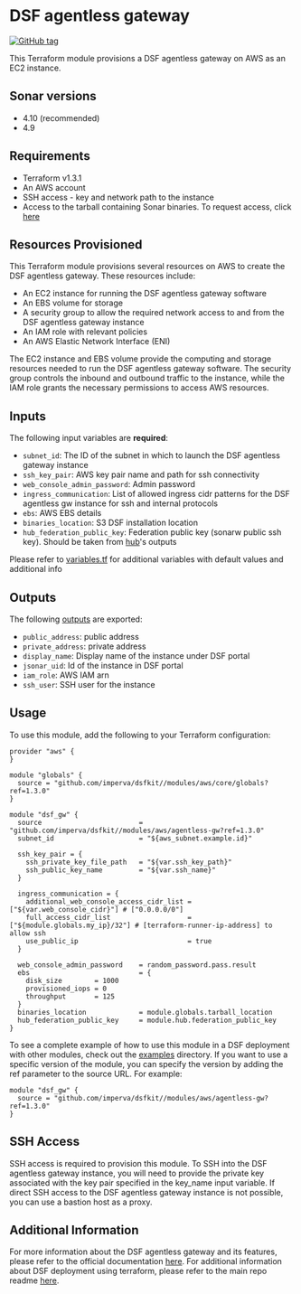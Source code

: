 # DSF agentless gateway
[![GitHub tag](https://img.shields.io/github/v/tag/imperva/dsfkit.svg)](https://github.com/imperva/dsfkit/tags)

This Terraform module provisions a DSF agentless gateway on AWS as an EC2 instance.

## Sonar versions
  - 4.10 (recommended)
  - 4.9

## Requirements
* Terraform v1.3.1
* An AWS account
* SSH access - key and network path to the instance
* Access to the tarball containing Sonar binaries. To request access, click [here](https://docs.google.com/forms/d/e/1FAIpQLSdnVaw48FlElP9Po_36LLsZELsanzpVnt8J08nymBqHuX_ddA/viewform)

## Resources Provisioned
This Terraform module provisions several resources on AWS to create the DSF agentless gateway. These resources include:
* An EC2 instance for running the DSF agentless gateway software
* An EBS volume for storage
* A security group to allow the required network access to and from the DSF agentless gateway instance
* An IAM role with relevant policies
* An AWS Elastic Network Interface (ENI)

The EC2 instance and EBS volume provide the computing and storage resources needed to run the DSF agentless gateway software. The security group controls the inbound and outbound traffic to the instance, while the IAM role grants the necessary permissions to access AWS resources.

## Inputs

The following input variables are **required**:

* `subnet_id`: The ID of the subnet in which to launch the DSF agentless gateway instance
* `ssh_key_pair`: AWS key pair name and path for ssh connectivity
* `web_console_admin_password`: Admin password
* `ingress_communication`: List of allowed ingress cidr patterns for the DSF agentless gw instance for ssh and internal protocols
* `ebs`: AWS EBS details
* `binaries_location`: S3 DSF installation location
* `hub_federation_public_key`: Federation public key (sonarw public ssh key). Should be taken from [hub](../hub)'s outputs

Please refer to [variables.tf](variables.tf) for additional variables with default values and additional info

## Outputs

The following [outputs](outputs.tf) are exported:

* `public_address`: public address
* `private_address`: private address
* `display_name`: Display name of the instance under DSF portal
* `jsonar_uid`: Id of the instance in DSF portal
* `iam_role`: AWS IAM arn
* `ssh_user`: SSH user for the instance

## Usage

To use this module, add the following to your Terraform configuration:

```
provider "aws" {
}

module "globals" {
  source = "github.com/imperva/dsfkit//modules/aws/core/globals?ref=1.3.0"
}

module "dsf_gw" {
  source                        = "github.com/imperva/dsfkit//modules/aws/agentless-gw?ref=1.3.0"
  subnet_id                     = "${aws_subnet.example.id}"

  ssh_key_pair = {
    ssh_private_key_file_path   = "${var.ssh_key_path}"
    ssh_public_key_name         = "${var.ssh_name}"
  }

  ingress_communication = {
    additional_web_console_access_cidr_list = ["${var.web_console_cidr}"] # ["0.0.0.0/0"]
    full_access_cidr_list                   = ["${module.globals.my_ip}/32"] # [terraform-runner-ip-address] to allow ssh
    use_public_ip                           = true
  }

  web_console_admin_password    = random_password.pass.result
  ebs                           = {
    disk_size        = 1000
    provisioned_iops = 0
    throughput       = 125
  }
  binaries_location             = module.globals.tarball_location
  hub_federation_public_key     = module.hub.federation_public_key
}
```

To see a complete example of how to use this module in a DSF deployment with other modules, check out the [examples](../../../examples/) directory.
If you want to use a specific version of the module, you can specify the version by adding the ref parameter to the source URL. For example:

```
module "dsf_gw" {
  source = "github.com/imperva/dsfkit//modules/aws/agentless-gw?ref=1.3.0"
}
```

## SSH Access
SSH access is required to provision this module. To SSH into the DSF agentless gateway instance, you will need to provide the private key associated with the key pair specified in the key_name input variable. If direct SSH access to the DSF agentless gateway instance is not possible, you can use a bastion host as a proxy.

## Additional Information

For more information about the DSF agentless gateway and its features, please refer to the official documentation [here](https://docs.imperva.com/bundle/v4.9-sonar-user-guide/page/81265.htm). For additional information about DSF deployment using terraform, please refer to the main repo readme [here](https://github.com/imperva/dsfkit).